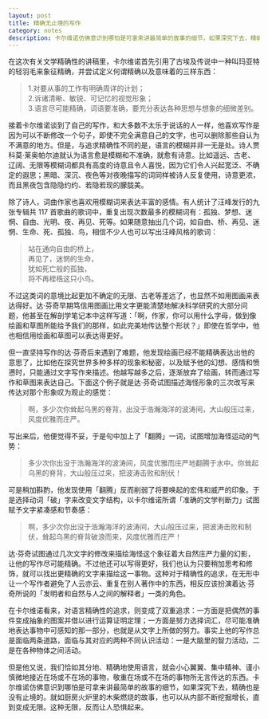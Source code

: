 ```yaml
---
layout: post
title: 精确无止境的写作
category: notes
description: 卡尔维诺仿佛意识到哪怕是可拿来讲最简单的故事的细节，如果深究下去，精确也是没有止境的。
---
```


在这次有关文学精确性的讲稿里，卡尔维诺首先引用了古埃及传说中一种叫玛亚特的轻羽毛来象征精确，并尝试定义何谓精确以及意味着的三样东西：

>1.对要从事的工作有明确周详的计划；<br>
>2.诉诸清晰、敏锐、可记忆的视觉形象；<br>
>3.语言尽可能精确，词语要准确，要充分表达各种思想与想象的细微差别。

接着卡尔维诺谈到了自己的写作，和大多数不太乐于说话的人一样，他喜欢写作是因为可以不断修改一个句子，即使不完全满意自己的文字，也可以删除那些自认为不满意的地方。但是，与追求精确性不同的是，语言的模糊并非一无是处。诗人贾科莫·莱奥帕尔迪就认为语言愈是模糊和不准确，就愈有诗意。比如遥远、古老、辽阔、无限等模糊词都具有高度的诗意且令人喜悦，因为它们令人兴起宽泛、不确定的遐思；黑暗、深沉、夜色等对夜晚描写的词同样被诗人反复使用，诗意更浓，而且黑夜包含隐隐约约、若隐若现的朦胧美。

除了诗人，词曲作家也喜欢用模糊词来表达丰富的感情。有人统计了汪峰发行的九张专辑共 117 首歌曲的歌词中，重复出现次数最多的模糊词有：孤独、梦想、迷惘、自由、光明、夜、再见、死等。如果随意抽出几个词，如自由、桥、再见、迷惘、生命、死、孤独、鸟，相信不少人也可以写出汪峰风格的歌词：

>站在通向自由的桥上，<br>
>再见了，迷惘的生命，<br>
>犹如死亡般的孤独，<br>
>将不再桎梏这只小鸟。

不过这类词的意境比起更加不确定的无限、古老等差远了，也显然不如用图画来表达得好。达·芬奇早期笃信用图画比用文字更能清楚地解决科学研究的大部分问题，他甚至在解剖学笔记本中这样写道：「啊，作家，你可以用什么字母，做到像绘画和草图所能给予我们的那样，如此完美地传达整个形状？」即使在哲学中，他也相信用绘画和草图可以表达得更好。

但一直坚持写作的达·芬奇后来遇到了难题，他发现绘画已经不能精确表达出他的意思了，比如他在探究世界多种多样的现象和秘密，以及赋予他的幻想、感情和愤懑时，只能通过文字写作来描述。他越写越多之后，逐渐放弃了绘画，转而通过写作和草图来表达自己。下面这个例子就是达·芬奇试图描述海怪形象的三次改写来传达对那个形象叹为观止的感觉：

>啊，多少次你耸起乌黑的脊背，出没于浩瀚海洋的波涛间，大山般压过来，风度优雅而庄严。

写出来后，他便觉得不妥，于是句中加上了「翻腾」一词，试图增加海怪运动的气势：

>多少次你出没于浩瀚海洋的波涛间，风度优雅而庄严地翻腾于水中。你耸起乌黑的脊背，大山般压过来，把波涛击败和制伏！

可是稍加斟酌，他发现使用「翻腾」反而削弱了将要唤起的宏伟和威严的印象。于是选择动词「破」字来改变文字结构，以卡尔维诺所谓「准确的文学判断力」试图赋予文字紧凑感和节奏感：

>啊，多少次你出没于浩瀚海洋的波涛间，大山般压过来，把波涛击败和制伏，耸起乌黑的脊背破浪而来，风度优雅而庄严！

达·芬奇试图通过几次文字的修改来描绘海怪这个象征着大自然庄严力量的幻影，让他的写作尽可能精确。不过他还可以写得更好，我们也认为只要稍加思考和修饰，就可以找出更精确的文字来描绘这一事物。这种对于精确性的追求，在无形中让一个写作者避免了人云亦云、重复在别人著作中的东西，相反应该扮演着达·芬奇所说的「发明者和自然与人之间的解释者」一类的角色。

在卡尔维诺看来，对语言精确性的追求，则变成了双重追求：一方面是把偶然的事件变成抽象的图案并借以进行运算证明定理；一方面是努力选择词汇，尽可能准确地表达事物中可感知的那一部分，也就是从文字上所做的努力。事实上他的写作总是面临两条道路，面临与其对应的两种不同认识活动：一是大脑里的智力活动，二是在各种物体之间活动。

但是他又说，我们恰如其分地、精确地使用语言，就会小心翼翼、集中精神、谨小慎微地接近在场或不在场的事物，敬重在场或不在场的事物所无言传达的东西。卡尔维诺仿佛意识到哪怕是可拿来讲最简单的故事的细节，如果深究下去，精确也是没有止境的。就如厨房火炉里的木柴燃烧的故事，也可以从内部不断挖掘增长，直到变成无限。这种无限，反而让人恐惧起来。
